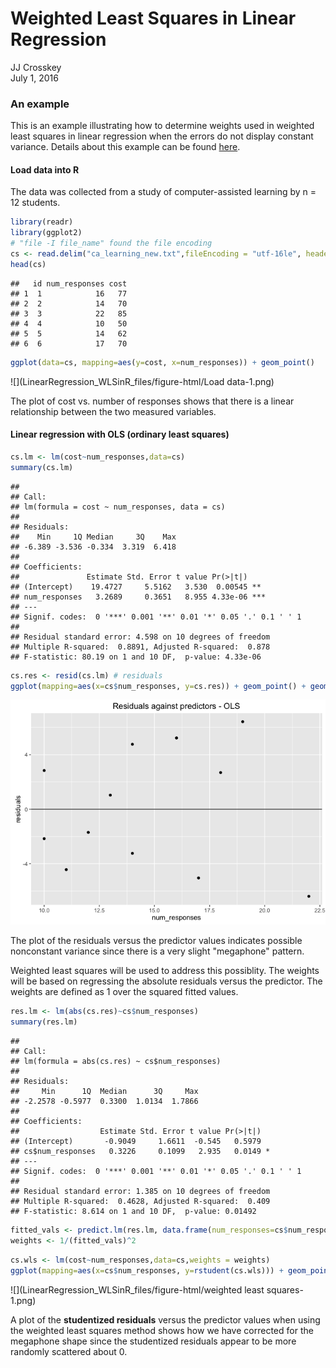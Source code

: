 # Weighted Least Squares in Linear Regression
JJ Crosskey  
July 1, 2016  



### An example

This is an example illustrating how to determine weights used in weighted least squares in linear regression when the errors do not display constant variance. Details about this example can be found [here](https://onlinecourses.science.psu.edu/stat501/node/397).

#### Load data into R
The data was collected from a study of computer-assisted learning by n = 12 students.


```r
library(readr)
library(ggplot2)
# "file -I file_name" found the file encoding
cs <- read.delim("ca_learning_new.txt",fileEncoding = "utf-16le", header=TRUE)
head(cs)
```

```
##   id num_responses cost
## 1  1            16   77
## 2  2            14   70
## 3  3            22   85
## 4  4            10   50
## 5  5            14   62
## 6  6            17   70
```

```r
ggplot(data=cs, mapping=aes(y=cost, x=num_responses)) + geom_point()
```

![](LinearRegression_WLSinR_files/figure-html/Load data-1.png)

The plot of cost vs. number of responses shows that there is a linear relationship between the two measured variables.

#### Linear regression with OLS (ordinary least squares)

```r
cs.lm <- lm(cost~num_responses,data=cs)
summary(cs.lm)
```

```
## 
## Call:
## lm(formula = cost ~ num_responses, data = cs)
## 
## Residuals:
##    Min     1Q Median     3Q    Max 
## -6.389 -3.536 -0.334  3.319  6.418 
## 
## Coefficients:
##               Estimate Std. Error t value Pr(>|t|)    
## (Intercept)    19.4727     5.5162   3.530  0.00545 ** 
## num_responses   3.2689     0.3651   8.955 4.33e-06 ***
## ---
## Signif. codes:  0 '***' 0.001 '**' 0.01 '*' 0.05 '.' 0.1 ' ' 1
## 
## Residual standard error: 4.598 on 10 degrees of freedom
## Multiple R-squared:  0.8891,	Adjusted R-squared:  0.878 
## F-statistic: 80.19 on 1 and 10 DF,  p-value: 4.33e-06
```

```r
cs.res <- resid(cs.lm) # residuals
ggplot(mapping=aes(x=cs$num_responses, y=cs.res)) + geom_point() + geom_hline(yintercept = 0)+ ggtitle("Residuals against predictors - OLS") + xlab("num_responses") + ylab("residuals")
```

![](LinearRegression_WLSinR_files/figure-html/OLS-1.png)

The plot of the residuals versus the predictor values indicates possible nonconstant variance since there is a very slight "megaphone" pattern.

Weighted least squares will be used to address this possiblity. The weights will be based on regressing the absolute residuals versus the predictor. The weights are defined as 1 over the squared fitted values.


```r
res.lm <- lm(abs(cs.res)~cs$num_responses)
summary(res.lm)
```

```
## 
## Call:
## lm(formula = abs(cs.res) ~ cs$num_responses)
## 
## Residuals:
##     Min      1Q  Median      3Q     Max 
## -2.2578 -0.5977  0.3300  1.0134  1.7866 
## 
## Coefficients:
##                  Estimate Std. Error t value Pr(>|t|)  
## (Intercept)       -0.9049     1.6611  -0.545   0.5979  
## cs$num_responses   0.3226     0.1099   2.935   0.0149 *
## ---
## Signif. codes:  0 '***' 0.001 '**' 0.01 '*' 0.05 '.' 0.1 ' ' 1
## 
## Residual standard error: 1.385 on 10 degrees of freedom
## Multiple R-squared:  0.4628,	Adjusted R-squared:  0.409 
## F-statistic: 8.614 on 1 and 10 DF,  p-value: 0.01492
```

```r
fitted_vals <- predict.lm(res.lm, data.frame(num_responses=cs$num_responses))
weights <- 1/(fitted_vals)^2
```


```r
cs.wls <- lm(cost~num_responses,data=cs,weights = weights)
ggplot(mapping=aes(x=cs$num_responses, y=rstudent(cs.wls))) + geom_point() + geom_hline(yintercept = 0)+ ggtitle("Studentized Residuals vs predictors - WLS") + xlab("num_responses") + ylab("residuals")
```

![](LinearRegression_WLSinR_files/figure-html/weighted least squares-1.png)

A plot of the **studentized residuals** versus the predictor values when using the weighted least squares method shows how we have corrected for the megaphone shape since the studentized residuals appear to be more randomly scattered about 0.
